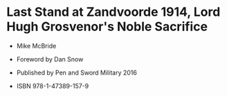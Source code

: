 # Last Stand at Zandvoorde 1914, Lord Hugh Grosvenor's Noble Sacrifice

* Mike McBride
* Foreword by Dan Snow

* Published by Pen and Sword Military 2016

* ISBN 978-1-47389-157-9
